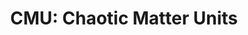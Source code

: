 ---
layout: term
title: 'CMU: Chaotic Matter Units'
name: cmu
description: "Monnaie virtuelle du jeu pour acheter différents items dans le magasin."
---